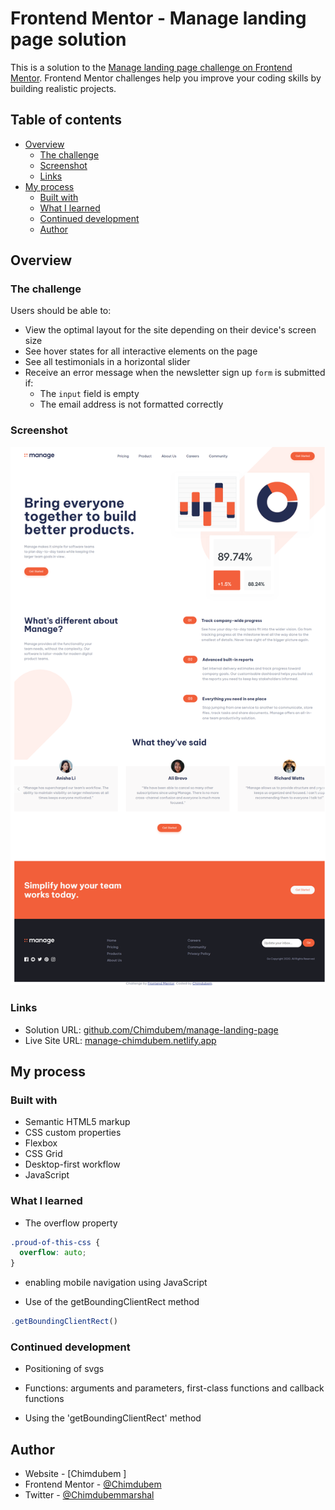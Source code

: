 # Frontend Mentor - Manage landing page solution

This is a solution to the [Manage landing page challenge on Frontend Mentor](https://www.frontendmentor.io/challenges/manage-landing-page-SLXqC6P5). Frontend Mentor challenges help you improve your coding skills by building realistic projects.

## Table of contents

- [Overview](#overview)
  - [The challenge](#the-challenge)
  - [Screenshot](#screenshot)
  - [Links](#links)
- [My process](#my-process)
  - [Built with](#built-with)
  - [What I learned](#what-i-learned)
  - [Continued development](#continued-development)
  - [Author](#author)

## Overview

### The challenge

Users should be able to:

- View the optimal layout for the site depending on their device's screen size
- See hover states for all interactive elements on the page
- See all testimonials in a horizontal slider
- Receive an error message when the newsletter sign up `form` is submitted if:
  - The `input` field is empty
  - The email address is not formatted correctly

### Screenshot

![](<images/Project%20Screenshots/127.0.0.1_5501_manage-landing-page-master_index.html%20(2).png>)

### Links

- Solution URL: [github.com/Chimdubem/manage-landing-page](https://github.com/Chimdubem/manage-landing-page)
- Live Site URL: [manage-chimdubem.netlify.app](https://manage-chimdubem.netlify.app)

## My process

### Built with

- Semantic HTML5 markup
- CSS custom properties
- Flexbox
- CSS Grid
- Desktop-first workflow
- JavaScript

### What I learned

- The overflow property

```css
.proud-of-this-css {
  overflow: auto;
}
```

- enabling mobile navigation using JavaScript

- Use of the getBoundingClientRect method

```js
.getBoundingClientRect()
```

### Continued development

- Positioning of svgs

- Functions: arguments and parameters, first-class functions and callback functions

- Using the 'getBoundingClientRect' method

## Author

- Website - [Chimdubem ]
- Frontend Mentor - [@Chimdubem](https://www.frontendmentor.io/profile/Chimdubem)
- Twitter - [@Chimdubemmarshal](https://www.twitter.com/Chimdubemmarshal)
